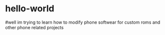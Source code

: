 # hello-world
#well im trying to learn how to modify phone softwear for custom roms and other phone related projects
